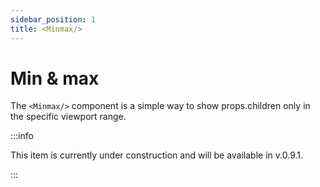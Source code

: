 ```yaml
---
sidebar_position: 1
title: <Minmax/>
---
```


# Min & max

The `<Minmax/>` component is a simple way to show props.children only in the specific viewport range.

:::info

This item is currently under construction and will be available in v.0.9.1.

:::
